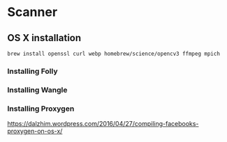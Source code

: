 # Scanner

## OS X installation
```
brew install openssl curl webp homebrew/science/opencv3 ffmpeg mpich
```

### Installing Folly
### Installing Wangle
### Installing Proxygen
https://dalzhim.wordpress.com/2016/04/27/compiling-facebooks-proxygen-on-os-x/
